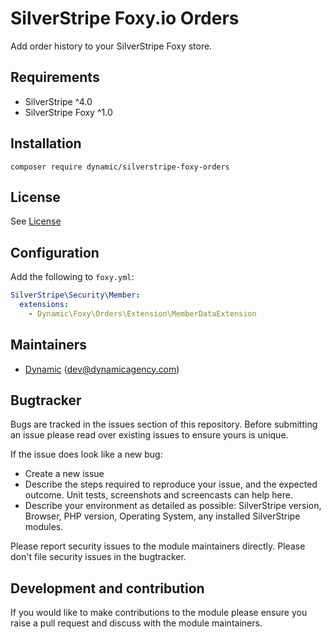 # SilverStripe Foxy.io Orders

Add order history to your SilverStripe Foxy store.

## Requirements

* SilverStripe ^4.0
* SilverStripe Foxy ^1.0

## Installation

```
composer require dynamic/silverstripe-foxy-orders
```

## License

See [License](license.md)

## Configuration

Add the following to `foxy.yml`:

```yaml
SilverStripe\Security\Member:
  extensions:
    - Dynamic\Foxy\Orders\Extension\MemberDataExtension
```

## Maintainers
 *  [Dynamic](http://www.dynamicagency.com) (<dev@dynamicagency.com>)
 
## Bugtracker

Bugs are tracked in the issues section of this repository. Before submitting an issue please read over 
existing issues to ensure yours is unique. 
 
If the issue does look like a new bug:
 
 - Create a new issue
 - Describe the steps required to reproduce your issue, and the expected outcome. Unit tests, screenshots 
 and screencasts can help here.
 - Describe your environment as detailed as possible: SilverStripe version, Browser, PHP version, 
 Operating System, any installed SilverStripe modules.
 
Please report security issues to the module maintainers directly. Please don't file security issues in the bugtracker.
 
## Development and contribution

If you would like to make contributions to the module please ensure you raise a pull request and discuss with the module maintainers.
